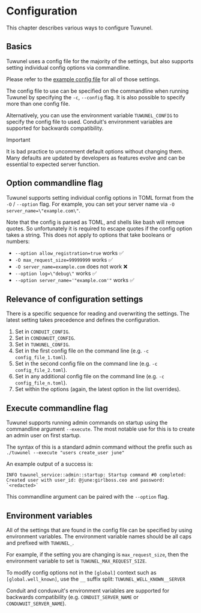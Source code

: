 # Configuration

This chapter describes various ways to configure Tuwunel.

## Basics

Tuwunel uses a config file for the majority of the settings, but also supports
setting individual config options via commandline.

Please refer to the [example config file](./configuration/examples.md#example-configuration) for all of those settings.

The config file to use can be specified on the commandline when running
Tuwunel by specifying the `-c`, `--config` flag. It is also possible to specify
more than one config file.

Alternatively, you can use the environment variable `TUWUNEL_CONFIG` to specify
the config file to used. Conduit's environment variables are supported for 
backwards compatibility.

> [!IMPORTANT]
> It is bad practice to uncomment default options without changing them. Many
> defaults are updated by developers as features evolve and can be essential
> to expected server function.

## Option commandline flag

Tuwunel supports setting individual config options in TOML format from the
`-O` / `--option` flag. For example, you can set your server name via `-O
server_name=\"example.com\"`.

Note that the config is parsed as TOML, and shells like bash will remove quotes.
So unfortunately it is required to escape quotes if the config option takes a
string. This does not apply to options that take booleans or numbers:
- `--option allow_registration=true` works ✅
- `-O max_request_size=99999999` works ✅
- `-O server_name=example.com` does not work ❌
- `--option log=\"debug\"` works ✅
- `--option server_name='"example.com'"` works ✅

## Relevance of configuration settings

There is a specific sequence for reading and overwriting the settings. The
latest setting takes precedence and defines the configuration.

1. Set in `CONDUIT_CONFIG`.
2. Set in `CONDUWUIT_CONFIG`.
3. Set in `TUWUNEL_CONFIG`.
4. Set in the first config file on the command line (e.g. `-c config_file_1.toml`).
5. Set in the second config file on the command line (e.g. `-c config_file_2.toml`).
6. Set in any additional config file on the command line (e.g. `-c config_file_n.toml`).
7. Set within the options (again, the latest option in the list overrides).


## Execute commandline flag

Tuwunel supports running admin commands on startup using the commandline
argument `--execute`. The most notable use for this is to create an admin user
on first startup.

The syntax of this is a standard admin command without the prefix such as
`./tuwunel --execute "users create_user june"`

An example output of a success is:
```
INFO tuwunel_service::admin::startup: Startup command #0 completed:
Created user with user_id: @june:girlboss.ceo and password: `<redacted>`
```

This commandline argument can be paired with the `--option` flag.

## Environment variables

All of the settings that are found in the config file can be specified by using
environment variables. The environment variable names should be all caps and
prefixed with `TUWUNEL_`.

For example, if the setting you are changing is `max_request_size`, then the
environment variable to set is `TUWUNEL_MAX_REQUEST_SIZE`.

To modify config options not in the `[global]` context such as
`[global.well_known]`, use the `__` suffix split: `TUWUNEL_WELL_KNOWN__SERVER`

Conduit and conduwuit's environment variables are supported for backwards
compatibility (e.g. `CONDUIT_SERVER_NAME` or `CONDUWUIT_SERVER_NAME`).
